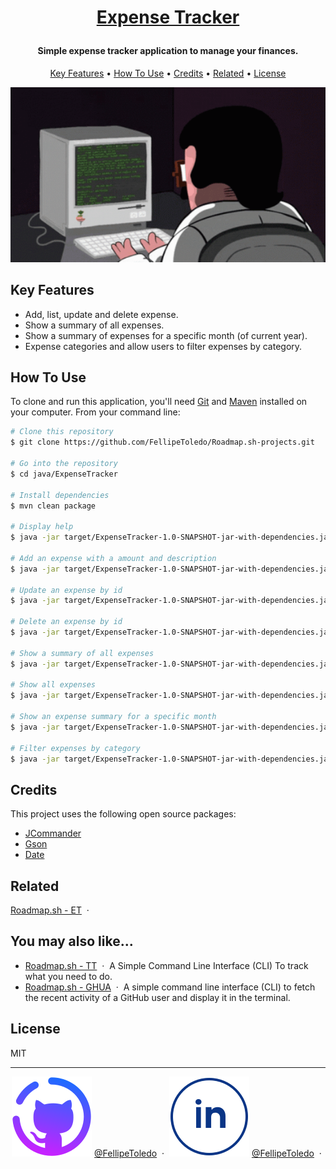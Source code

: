 
<h1 align="center">
  
  [Expense Tracker](https://github.com/FellipeToledo/Roadmap.sh-projects/tree/main/java/ExpenseTracker)
 
</h1>

<h4 align="center">Simple expense tracker application to manage your finances.</h4>

<p align="center">
  <a href="#Key-features">Key Features</a> •
  <a href="#how-to-use">How To Use</a> •
  <a href="#credits">Credits</a> •
  <a href="#related">Related</a> •
  <a href="#license">License</a>
</p>

![screenshot](https://raw.githubusercontent.com/FellipeToledo/files/c6c8e62520e32ee88d89648f2c034cba4f8af9c4/tenor.gif)

## Key Features

* Add, list, update and delete expense.
* Show a summary of all expenses.
* Show a summary of expenses for a specific month (of current year).
* Expense categories and allow users to filter expenses by category.

## How To Use

To clone and run this application, you'll need [Git](https://git-scm.com) and [Maven](https://maven.apache.org/download.cgi) installed on your computer. From your command line:

```bash
# Clone this repository
$ git clone https://github.com/FellipeToledo/Roadmap.sh-projects.git

# Go into the repository
$ cd java/ExpenseTracker

# Install dependencies
$ mvn clean package

# Display help
$ java -jar target/ExpenseTracker-1.0-SNAPSHOT-jar-with-dependencies.jar -h

# Add an expense with a amount and description 
$ java -jar target/ExpenseTracker-1.0-SNAPSHOT-jar-with-dependencies.jar -a <amount> <description> <category>

# Update an expense by id 
$ java -jar target/ExpenseTracker-1.0-SNAPSHOT-jar-with-dependencies.jar -u <id> <amount> <description> <category>

# Delete an expense by id 
$ java -jar target/ExpenseTracker-1.0-SNAPSHOT-jar-with-dependencies.jar -d <id>

# Show a summary of all expenses
$ java -jar target/ExpenseTracker-1.0-SNAPSHOT-jar-with-dependencies.jar -s

# Show all expenses
$ java -jar target/ExpenseTracker-1.0-SNAPSHOT-jar-with-dependencies.jar -l

# Show an expense summary for a specific month
$ java -jar target/ExpenseTracker-1.0-SNAPSHOT-jar-with-dependencies.jar -m <specific month (1-12)>

# Filter expenses by category
$ java -jar target/ExpenseTracker-1.0-SNAPSHOT-jar-with-dependencies.jar -c <category>


```

## Credits

This project uses the following open source packages:

- [JCommander](https://jcommander.org/)
- [Gson](https://github.com/google/gson/)
- [Date](https://docs.oracle.com/en/java/javase/21/docs/api/java.base/java/time/package-summary.html/)

## Related

[Roadmap.sh - ET](https://roadmap.sh/projects/expense-tracker) &nbsp;&middot;&nbsp;

## You may also like...

- [Roadmap.sh - TT](https://roadmap.sh/projects/task-tracker) &nbsp;&middot;&nbsp;  A Simple Command Line Interface (CLI)
  To track what you need to do.
- [Roadmap.sh - GHUA](https://roadmap.sh/projects/github-user-activity) &nbsp;&middot;&nbsp; A simple command line interface (CLI) to fetch the recent activity of a GitHub user and display it in the terminal.

## License

MIT

---

<div align="center">



 ![screenshot](https://raw.githubusercontent.com/FellipeToledo/files/refs/heads/main/github-desktop.svg) [@FellipeToledo](https://github.com/FellipeToledo) &nbsp;&middot;&nbsp;   ![screenshot](https://raw.githubusercontent.com/FellipeToledo/files/refs/heads/main/linkedin-outlined.svg) [@FellipeToledo](https://www.linkedin.com/in/fellipetoledo/) &nbsp;&middot;&nbsp;  

</div>
